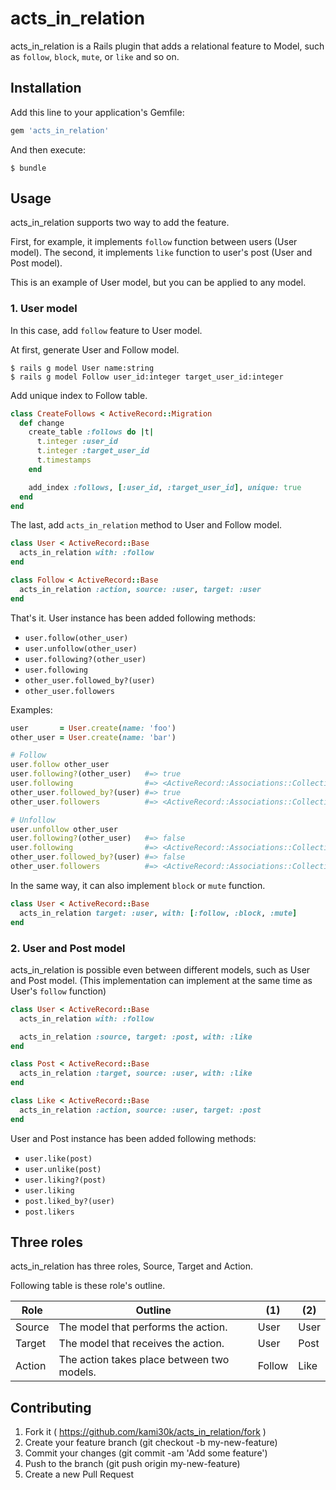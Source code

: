 # acts_in_relation

acts_in_relation is a Rails plugin that adds a relational feature to Model, such as `follow`, `block`, `mute`, or `like` and so on.

## Installation

Add this line to your application's Gemfile:

```ruby
gem 'acts_in_relation'
```

And then execute:

```
$ bundle
```

## Usage

acts_in_relation supports two way to add the feature.

First, for example, it implements `follow` function between users (User model).
The second, it implements `like` function to user's post (User and Post model).

This is an example of User model, but you can be applied to any model.

### 1. User model

In this case, add `follow` feature to User model.

At first, generate User and Follow model.

```
$ rails g model User name:string
$ rails g model Follow user_id:integer target_user_id:integer
```

Add unique index to Follow table.

```ruby
class CreateFollows < ActiveRecord::Migration
  def change
    create_table :follows do |t|
      t.integer :user_id
      t.integer :target_user_id
      t.timestamps
    end

    add_index :follows, [:user_id, :target_user_id], unique: true
  end
end
```

The last, add `acts_in_relation` method to User and Follow model.

```ruby
class User < ActiveRecord::Base
  acts_in_relation with: :follow
end

class Follow < ActiveRecord::Base
  acts_in_relation :action, source: :user, target: :user
end
```

That's it.
User instance has been added following methods:

- `user.follow(other_user)`
- `user.unfollow(other_user)`
- `user.following?(other_user)`
- `user.following`
- `other_user.followed_by?(user)`
- `other_user.followers`

Examples:

```ruby
user       = User.create(name: 'foo')
other_user = User.create(name: 'bar')

# Follow
user.follow other_user
user.following?(other_user)   #=> true
user.following                #=> <ActiveRecord::Associations::CollectionProxy [#<User id: 2, name: "bar", created_at: "2015-01-10 01:57:52", updated_at: "2015-01-10 01:57:52">]>
other_user.followed_by?(user) #=> true
other_user.followers          #=> <ActiveRecord::Associations::CollectionProxy [#<User id: 1, name: "foo", created_at: "2015-01-10 01:57:42", updated_at: "2015-01-10 01:57:42">]>

# Unfollow
user.unfollow other_user
user.following?(other_user)   #=> false
user.following                #=> <ActiveRecord::Associations::CollectionProxy []>
other_user.followed_by?(user) #=> false
other_user.followers          #=> <ActiveRecord::Associations::CollectionProxy []>
```

In the same way, it can also implement `block` or `mute` function.

```ruby
class User < ActiveRecord::Base
  acts_in_relation target: :user, with: [:follow, :block, :mute]
end
```

### 2. User and Post model

acts_in_relation is possible even between different models, such as User and Post model.
(This implementation can implement at the same time as User's `follow` function)

```ruby
class User < ActiveRecord::Base
  acts_in_relation with: :follow

  acts_in_relation :source, target: :post, with: :like
end

class Post < ActiveRecord::Base
  acts_in_relation :target, source: :user, with: :like
end

class Like < ActiveRecord::Base
  acts_in_relation :action, source: :user, target: :post
end
```

User and Post instance has been added following methods:

- `user.like(post)`
- `user.unlike(post)`
- `user.liking?(post)`
- `user.liking`
- `post.liked_by?(user)`
- `post.likers`

## Three roles

acts_in_relation has three roles, Source, Target and Action.

Following table is these role's outline.

| Role | Outline | (1) | (2) |
| --- | --- | --- | --- |
| Source | The model that performs the action. | User | User |
| Target | The model that receives the action. | User | Post |
| Action | The action takes place between two models. | Follow | Like |

## Contributing

1. Fork it ( https://github.com/kami30k/acts_in_relation/fork )
2. Create your feature branch (git checkout -b my-new-feature)
3. Commit your changes (git commit -am 'Add some feature')
4. Push to the branch (git push origin my-new-feature)
5. Create a new Pull Request
